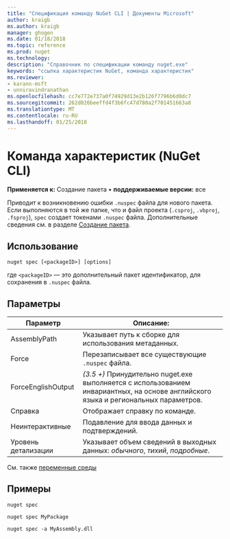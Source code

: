 ```yaml
---
title: "Спецификация команду NuGet CLI | Документы Microsoft"
author: kraigb
ms.author: kraigb
manager: ghogen
ms.date: 01/18/2018
ms.topic: reference
ms.prod: nuget
ms.technology: 
description: "Справочник по спецификации команду nuget.exe"
keywords: "ссылка характеристик NuGet, команда характеристик"
ms.reviewer:
- karann-msft
- unniravindranathan
ms.openlocfilehash: cc7e772e737a0f74929d13e2b126f7796b6d0dc7
ms.sourcegitcommit: 262d026beeffd4f3b6fc47d780a2f701451663a8
ms.translationtype: MT
ms.contentlocale: ru-RU
ms.lasthandoff: 01/25/2018
---
```

# <a name="spec-command-nuget-cli"></a>Команда характеристик (NuGet CLI)

**Применяется к:** Создание пакета &bullet; **поддерживаемые версии:** все

Приводит к возникновению ошибки `.nuspec` файла для нового пакета. Если выполняются в той же папке, что и файл проекта (`.csproj`, `.vbproj`, `.fsproj`), `spec` создает токенами `.nuspec` файла. Дополнительные сведения см. в разделе [Создание пакета](../create-packages/creating-a-package.md).

## <a name="usage"></a>Использование

```cli
nuget spec [<packageID>] [options]
```

где `<packageID>` — это дополнительный пакет идентификатор, для сохранения в `.nuspec` файла.

## <a name="options"></a>Параметры

| Параметр | Описание: |
| --- | --- |
| AssemblyPath | Указывает путь к сборке для использования метаданных. |
| Force | Перезаписывает все существующие `.nuspec` файла. |
| ForceEnglishOutput | *(3.5 +)*  Принудительно nuget.exe выполняется с использованием инвариантных, на основе английского языка и региональных параметров. |
| Справка | Отображает справку по команде. |
| Неинтерактивные | Подавление для ввода данных и подтверждений. |
| Уровень детализации | Указывает объем сведений в выходных данных: *обычного*, *тихий*, *подробные*. |

См. также [переменные среды](cli-ref-environment-variables.md)

## <a name="examples"></a>Примеры

```cli
nuget spec

nuget spec MyPackage

nuget spec -a MyAssembly.dll
```
